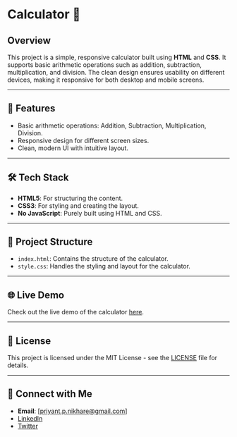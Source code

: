 # Calculator 🧮

## Overview
This project is a simple, responsive calculator built using **HTML** and **CSS**. It supports basic arithmetic operations such as addition, subtraction, multiplication, and division. The clean design ensures usability on different devices, making it responsive for both desktop and mobile screens.

---

## 🚀 Features
- Basic arithmetic operations: Addition, Subtraction, Multiplication, Division.
- Responsive design for different screen sizes.
- Clean, modern UI with intuitive layout.

---

## 🛠 Tech Stack
- **HTML5**: For structuring the content.
- **CSS3**: For styling and creating the layout.
- **No JavaScript**: Purely built using HTML and CSS.

---

## 📂 Project Structure
- `index.html`: Contains the structure of the calculator.
- `style.css`: Handles the styling and layout for the calculator.

---

## 🌐 Live Demo
Check out the live demo of the calculator [here](#).

---

## 📄 License
This project is licensed under the MIT License - see the [LICENSE](LICENSE) file for details.

---

## 🔗 Connect with Me
- **Email**: [priyant.p.nikhare@gmail.com]
- [LinkedIn](https://www.linkedin.com/in/PriyantNikhare)
- [Twitter](https://twitter.com/Priyant_Nikhare)
